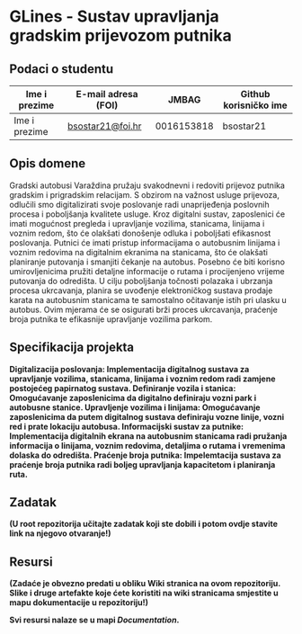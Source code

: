 

# GLines - Sustav upravljanja gradskim prijevozom putnika

## Podaci o studentu

Ime i prezime | E-mail adresa (FOI) | JMBAG | Github korisničko ime
------------  | ------------------- | ----- | ---------------------
Ime i prezime | bsostar21@foi.hr | 0016153818 | bsostar21


## Opis domene
Gradski autobusi Varaždina pružaju svakodnevni i redoviti prijevoz putnika gradskim i prigradskim relacijam. S obzirom na važnost usluge prijevoza, odlučili smo digitalizirati svoje poslovanje radi unaprijeđenja poslovnih procesa i poboljšanja kvalitete usluge.
Kroz digitalni sustav, zaposlenici će imati mogućnost pregleda i upravljanje vozilima, stanicama, linijama i voznim redom, što će olakšati donošenje odluka i poboljšati efikasnost poslovanja.
Putnici će imati pristup informacijama o autobusnim linijama i voznim redovima na digitalnim ekranima na stanicama, što će olakšati planiranje putovanja i smanjiti čekanje na autobus. Posebno će biti korisno umirovljenicima pružiti detaljne informacije o rutama i procijenjeno vrijeme putovanja do odredišta.
U cilju poboljšanja točnosti polazaka i ubrzanja procesa ukrcavanja, planira se uvođenje elektroničkog sustava prodaje karata na autobusnim stanicama te samostalno očitavanje istih pri ulasku u autobus. Ovim mjerama će se osigurati brži proces ukrcavanja, praćenje broja putnika te efikasnije upravljanje vozilima parkom.

## Specifikacija projekta
<b>Digitalizacija poslovanja<b>: Implementacija digitalnog sustava za upravljanje vozilima, stanicama, linijama i voznim redom radi zamjene postojećeg papirnatog sustava.
Definiranje vozila i stanica: Omogućavanje zaposlenicima da digitalno definiraju vozni park i autobusne stanice.
Upravljenje vozilima i linijama: Omogućavanje zaposlenicima da putem digitalnog sustava definiraju vozne linije, vozni red i prate lokaciju autobusa.
Informacijski sustav za putnike: Implementacija digitalnih ekrana na autobusnim stanicama radi pružanja informacija o linijama, voznim redovima, detaljima o rutama i vremenima dolaska do odredišta.
Praćenje broja putnika: Impelemtacija sustava za praćenje broja putnika radi boljeg upravljanja kapacitetom i planiranja ruta.

## Zadatak
(U root repozitorija učitajte zadatak koji ste dobili i potom ovdje stavite link na njegovo otvaranje!)

## Resursi
(Zadaće je obvezno predati u obliku Wiki stranica na ovom repozitoriju. Slike i druge artefakte koje ćete koristiti na wiki stranicama smjestite u mapu dokumentacije u repozitoriju!)

Svi resursi nalaze se u mapi _Documentation_.
